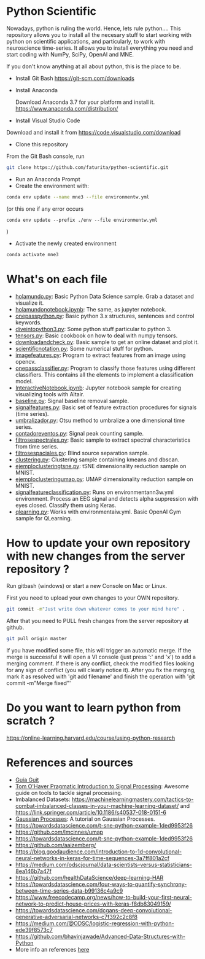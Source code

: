 # Python Scientific

Nowadays, python is ruling the world.  Hence, lets rule python....
This repository allows you to install all the necesary stuff to start working with python on scientific applications, and particularly, to work with neuroscience time-series.  It allows you to install everything you need and start coding with NumPy, SciPy, OpenAI and MNE.

If you don't know anything at all about python, this is the place to be.


* Install Git Bash
  https://git-scm.com/downloads
  
* Install Anaconda

  Download Anaconda 3.7 for your platform and install it.
  https://www.anaconda.com/distribution/
 
 * Install Visual Studio Code
 
  Download and install it from https://code.visualstudio.com/download
  
 * Clone this repository
 
  From the Git Bash console, run
  
 ```bash
 git clone https://github.com/faturita/python-scientific.git
 ```
 
 * Run an Anaconda Prompt
 * Create the environment with:
 
 ```bash 
 conda env update --name mne3 --file environmentw.yml
 ```

 (or this one if any error occurs
 
 ```
 conda env update --prefix ./env --file environmentw.yml 
 ```

 )
 
  * Activate the newly created environment
  ```bash
  conda activate mne3
  ```

# What's on each file

* [holamundo.py](holamundo.py): Basic Python Data Science sample.  Grab a dataset and visualize it.
* [holamundonotebook.ipynb](holamundonotebook.ipynb): The same, as jupyter notebook.
* [onepasspython.py](onepasspython.py): Basic python 3.x structures, sentences and control keywords.
* [diveintopython3.py](diveintopython3.py): Some python stuff particular to python 3.
* [tensors.py](tensors.py): Basic cookbook on how to deal with numpy tensors.
* [downloadandcheck.py](downloadandcheck.py): Basic sample to get an online dataset and plot it.
* [scientificnotation.py](scientificnotation.py): Some numerical stuff for python.
* [imagefeatures.py](imagefeatures.py): Program to extract features from an image using opencv.
* [onepassclassifier.py](onepassclassifier.py): Program to classify those features using different classifiers.  This contains all the elements to implement a classification model.
* [InteractiveNotebook.ipynb](InteractiveNotebook.ipynb): Jupyter notebook sample for creating visualizing tools with Altair.
* [baseline.py](baseline.py): Signal baseline removal sample.
* [signalfeatures.py](signalfeatures.py): Basic set of feature extraction procedures for signals (time series).
* [umbralizador.py](umbralizador.py): Otsu method to umbralize a one dimensional time series.
* [contadoreventos.py](contadoreventos.py): Signal peak counting sample.
* [filtrosespectrales.py](filtrosespectrales.py): Basic sample to extract spectral characteristics from time series.
* [filtrosespaciales.py](filtrosespaciales.py): Blind source separation sample.
* [clustering.py](clustering.py): Clustering sample containing kmeans and dbscan.
* [ejemploclusteringtsne.py](ejemploclusteringtsne.py): tSNE dimensionality reduction sample on MNIST.
* [ejemploclusteringumap.py](ejemploclusteringumap.py): UMAP dimensionality reduction sample on MNIST.
* [signalfeatureclassification.py](signalfeatureclassification.py): Runs on environmentann3w.yml environment. Process an EEG signal and detects alpha suppression with eyes closed.  Classify them using Keras.
* [qlearning.py](qlearning.py): Works with environmentaiw.yml. Basic OpenAI Gym sample for QLearning.


# How to update your own repository with new changes from the server repository ?
  
  Run gitbash (windows) or start a new Console on Mac or Linux.

  First you need to upload your own changes to your OWN repository.
  
  ```bash
  git commit -m"Just write down whatever comes to your mind here" .
  ```
  
  After that you need to PULL fresh changes from the server repository at github.
  
  ```bash
  git pull origin master
  ```
  
  If you have modified some file, this will trigger an automatic merge.  If the merge is successful it will open a VI console (just press ':' and 'x') to add a merging comment.
  If there is any conflict, check the modified files looking for any sign of conflict (you will clearly notice it).  After you fix the merging, mark it as resolved with 'git add filename' and finish the operation with 'git commit -m"Merge fixed"'
  
# Do you want to learn python from scratch ?

https://online-learning.harvard.edu/course/using-python-research
  
# References and sources

* [Guía Guit](https://rogerdudler.github.io/git-guide/index.es.html)
* [Tom O'Haver Pragmatic Introduction to Signal Processing](https://terpconnect.umd.edu/~toh/spectrum/): Awesome guide on tools to tackle signal processing.
* Imbalanced Datasets: https://machinelearningmastery.com/tactics-to-combat-imbalanced-classes-in-your-machine-learning-dataset/ and https://link.springer.com/article/10.1186/s40537-018-0151-6
* [Gaussian Processes](https://yugeten.github.io/posts/2019/09/GP/): A tutorial on Gaussian Processes.
* https://towardsdatascience.com/t-sne-python-example-1ded9953f26
* https://github.com/lmcinnes/umap
* https://towardsdatascience.com/t-sne-python-example-1ded9953f26
* https://github.com/aaizemberg/
* https://blog.goodaudience.com/introduction-to-1d-convolutional-neural-networks-in-keras-for-time-sequences-3a7ff801a2cf
* https://medium.com/odscjournal/data-scientists-versus-statisticians-8ea146b7a47f
* https://github.com/healthDataScience/deep-learning-HAR
* https://towardsdatascience.com/four-ways-to-quantify-synchrony-between-time-series-data-b99136c4a9c9
* https://www.freecodecamp.org/news/how-to-build-your-first-neural-network-to-predict-house-prices-with-keras-f8db83049159/
* https://towardsdatascience.com/dcgans-deep-convolutional-generative-adversarial-networks-c7f392c2c8f8
* https://medium.com/@ODSC/logistic-regression-with-python-ede39f8573c7
* https://github.com/bhavinjawade/Advanced-Data-Structures-with-Python
* More info an references [here](http://monostuff.logdown.com/posts/7835544-aprendizaje-modo-mquina)

